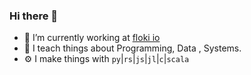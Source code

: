 ### Hi there 👋

- 🔭 I’m currently working at [floki io](https://floki.io)
- 🌱 I teach things about Programming, Data , Systems.
- ⚙️  I make things with `py`|`rs`|`js`|`jl`|`c`|`scala`

<!--
**suzanje/suzanje** is a ✨ _special_ ✨ repository because its `README.md` (this file) appears on your GitHub profile.

Here are some ideas to get you started:

- 🔭 I’m currently working on ...
- 🌱 I’m currently learning ...
- 👯 I’m looking to collaborate on ...
- 🤔 I’m looking for help with ...
- 💬 Ask me about ...
- 📫 How to reach me: ...
- 😄 Pronouns: ...
- ⚡ Fun fact: ...
-->
